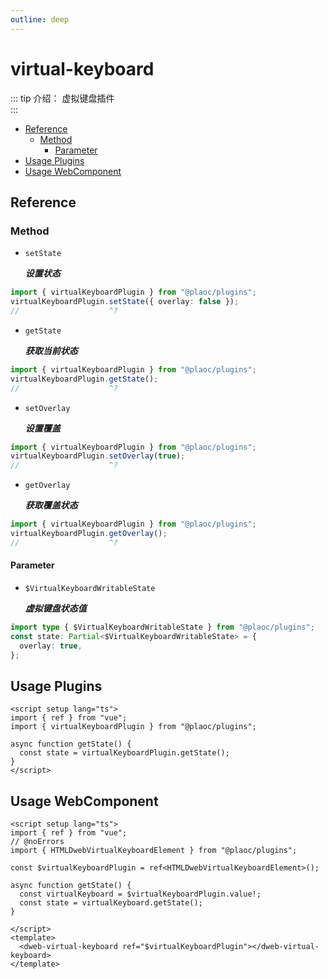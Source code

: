 ```yaml
---
outline: deep
---
```


# virtual-keyboard

<Badges name="@plaoc/plugins" />
<Platform supports="iOS,Android" />

::: tip 介绍：
虚拟键盘插件  
:::

- [Reference](#reference)
  - [Method](#method)
    - [Parameter](#parameter)
- [Usage Plugins](#usage-plugins)
- [Usage WebComponent](#usage-webcomponent)

## Reference

### Method

- `setState`

  **_设置状态_**

```ts twoslash
import { virtualKeyboardPlugin } from "@plaoc/plugins";
virtualKeyboardPlugin.setState({ overlay: false });
//                    ^?
```

- `getState`

  **_获取当前状态_**

```ts twoslash
import { virtualKeyboardPlugin } from "@plaoc/plugins";
virtualKeyboardPlugin.getState();
//                    ^?
```

- `setOverlay`

  **_设置覆盖_**

```ts twoslash
import { virtualKeyboardPlugin } from "@plaoc/plugins";
virtualKeyboardPlugin.setOverlay(true);
//                    ^?
```

- `getOverlay`

  **_获取覆盖状态_**

```ts twoslash
import { virtualKeyboardPlugin } from "@plaoc/plugins";
virtualKeyboardPlugin.getOverlay();
//                    ^?
```

#### Parameter

- `$VirtualKeyboardWritableState`

  **_虚拟键盘状态值_**

```ts twoslash
import type { $VirtualKeyboardWritableState } from "@plaoc/plugins";
const state: Partial<$VirtualKeyboardWritableState> = {
  overlay: true,
};
```

## Usage Plugins

```vue twoslash
<script setup lang="ts">
import { ref } from "vue";
import { virtualKeyboardPlugin } from "@plaoc/plugins";

async function getState() {
  const state = virtualKeyboardPlugin.getState();
}
</script>
```

## Usage WebComponent

```vue twoslash
<script setup lang="ts">
import { ref } from "vue";
// @noErrors
import { HTMLDwebVirtualKeyboardElement } from "@plaoc/plugins";

const $virtualKeyboardPlugin = ref<HTMLDwebVirtualKeyboardElement>();

async function getState() {
  const virtualKeyboard = $virtualKeyboardPlugin.value!;
  const state = virtualKeyboard.getState();
}

</script>
<template>
  <dweb-virtual-keyboard ref="$virtualKeyboardPlugin"></dweb-virtual-keyboard>
</template>
```
